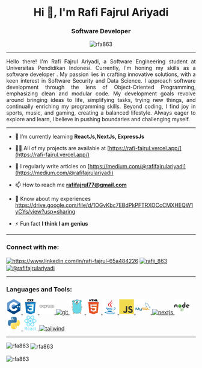 <h1 align="center">Hi 👋, I'm Rafi Fajrul Ariyadi</h1>

<h3 align="center">Software Developer</h3>

<p align="center"> <img src="https://komarev.com/ghpvc/?username=rfa863&label=Profile%20views&color=0e75b6&style=flat" alt="rfa863" /> </p>

___
<p align="justify">
Hello there! I'm Rafi Fajrul Ariyadi, a Software Engineering student at Universitas Pendidikan Indonesi. Currently, I'm honing my skills as a software developer . My passion lies in crafting innovative solutions, with a keen interest in Software Security and Data Science. I approach software development through the lens of Object-Oriented Programming, emphasizing clean and modular code. My development goals revolve around bringing ideas to life, simplifying tasks, trying new things, and continually enriching my programming skills.
Beyond coding, I find joy in sports, music, and gaming, creating a balanced lifestyle. Always eager to explore and learn, I believe in pushing boundaries and challenging myself.
</p>

___

- 🌱 I’m currently learning **ReactJs,NextJs, ExpressJs**

- 👨‍💻 All of my projects are available at [https://rafi-fajrul.vercel.app/](https://rafi-fajrul.vercel.app/)

- 📝 I regularly write articles on [https://medium.com/@rafifajrulariyadi](https://medium.com/@rafifajrulariyadi)

- 📫 How to reach me **rafifajrul77@gmail.com**

- 📄 Know about my experiences https://drive.google.com/file/d/1OGvKbc7EBdPkPFTRXOCcCMXHEQW1yCYs/view?usp=sharing

- ⚡ Fun fact **I think I am genius**
___

<h3 align="left">Connect with me:</h3>
<p align="left">
<a href="https://linkedin.com/in/rafi-fajrul-ariyadi-65a484226" target="blank"><img align="center" src="https://raw.githubusercontent.com/rahuldkjain/github-profile-readme-generator/master/src/images/icons/Social/linked-in-alt.svg" alt="https://www.linkedin.com/in/rafi-fajrul-65a484226" height="30" width="40" /></a>
<a href="https://instagram.com/rafifajrul8" target="blank"><img align="center" src="https://raw.githubusercontent.com/rahuldkjain/github-profile-readme-generator/master/src/images/icons/Social/instagram.svg" alt="rafii_863" height="30" width="40" /></a>
<a href="https://medium.com/@rafifajrulariyadi" target="blank"><img align="center" src="https://raw.githubusercontent.com/rahuldkjain/github-profile-readme-generator/master/src/images/icons/Social/medium.svg" alt="@rafifajrulariyadi" height="30" width="40" /></a>
</p>

____
<h3 align="left">Languages and Tools:</h3>
<p align="left"> <a href="https://www.w3schools.com/cpp/" target="_blank" rel="noreferrer"> <img src="https://raw.githubusercontent.com/devicons/devicon/master/icons/cplusplus/cplusplus-original.svg" alt="cplusplus" width="40" height="40"/> </a> <a href="https://www.w3schools.com/css/" target="_blank" rel="noreferrer"> <img src="https://raw.githubusercontent.com/devicons/devicon/master/icons/css3/css3-original-wordmark.svg" alt="css3" width="40" height="40"/> </a> <a href="https://expressjs.com" target="_blank" rel="noreferrer"> <img src="https://raw.githubusercontent.com/devicons/devicon/master/icons/express/express-original-wordmark.svg" alt="express" width="40" height="40"/> </a> <a href="https://git-scm.com/" target="_blank" rel="noreferrer"> <img src="https://www.vectorlogo.zone/logos/git-scm/git-scm-icon.svg" alt="git" width="40" height="40"/> </a> <a href="https://golang.org" target="_blank" rel="noreferrer"> <img src="https://raw.githubusercontent.com/devicons/devicon/master/icons/go/go-original.svg" alt="go" width="40" height="40"/> </a> <a href="https://www.w3.org/html/" target="_blank" rel="noreferrer"> <img src="https://raw.githubusercontent.com/devicons/devicon/master/icons/html5/html5-original-wordmark.svg" alt="html5" width="40" height="40"/> </a> <a href="https://www.java.com" target="_blank" rel="noreferrer"> <img src="https://raw.githubusercontent.com/devicons/devicon/master/icons/java/java-original.svg" alt="java" width="40" height="40"/> </a> <a href="https://developer.mozilla.org/en-US/docs/Web/JavaScript" target="_blank" rel="noreferrer"> <img src="https://raw.githubusercontent.com/devicons/devicon/master/icons/javascript/javascript-original.svg" alt="javascript" width="40" height="40"/> </a> <a href="https://www.mysql.com/" target="_blank" rel="noreferrer"> <img src="https://raw.githubusercontent.com/devicons/devicon/master/icons/mysql/mysql-original-wordmark.svg" alt="mysql" width="40" height="40"/> </a> <a href="https://nextjs.org/" target="_blank" rel="noreferrer"> <img src="https://cdn.worldvectorlogo.com/logos/nextjs-2.svg" alt="nextjs" width="40" height="40"/> </a> <a href="https://nodejs.org" target="_blank" rel="noreferrer"> <img src="https://raw.githubusercontent.com/devicons/devicon/master/icons/nodejs/nodejs-original-wordmark.svg" alt="nodejs" width="40" height="40"/> </a> <a href="https://www.python.org" target="_blank" rel="noreferrer"> <img src="https://raw.githubusercontent.com/devicons/devicon/master/icons/python/python-original.svg" alt="python" width="40" height="40"/> </a> <a href="https://reactjs.org/" target="_blank" rel="noreferrer"> <img src="https://raw.githubusercontent.com/devicons/devicon/master/icons/react/react-original-wordmark.svg" alt="react" width="40" height="40"/> </a> <a href="https://tailwindcss.com/" target="_blank" rel="noreferrer"> <img src="https://www.vectorlogo.zone/logos/tailwindcss/tailwindcss-icon.svg" alt="tailwind" width="40" height="40"/> </a> </p>

___
<p><img align="left" src="https://github-readme-stats.vercel.app/api/top-langs?username=rfa863&show_icons=true&locale=en&layout=compact" alt="rfa863" /></p>

<p>&nbsp;<img align="center" src="https://github-readme-stats.vercel.app/api?username=rfa863&show_icons=true&locale=en" alt="rfa863" /></p>

<p><img align="center" src="https://github-readme-streak-stats.herokuapp.com/?user=rfa863&" alt="rfa863" /></p>

